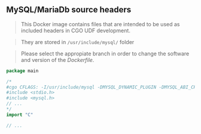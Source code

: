 ## MySQL/MariaDb source headers

> This Docker image contains files that are intended to be used as included headers in CGO UDF development.

> They are stored in ``/usr/include/mysql/`` folder

> Please select the appropiate branch in order to change the software and version of the *Dockerfile*.

```go
package main

/*
#cgo CFLAGS: -I/usr/include/mysql -DMYSQL_DYNAMIC_PLUGIN -DMYSQL_ABI_CHECK
#include <stdio.h>
#include <mysql.h>
// ...
*/
import "C"

// ...
```
